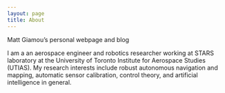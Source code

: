 ```yaml
---
layout: page
title: About
---
```


<p class="message">
  Matt Giamou’s personal webpage and blog
</p>

I am a an aerospace engineer and robotics researcher working at STARS laboratory at the 
University of Toronto Institute for Aerospace Studies (UTIAS). My research interests 
include robust autonomous navigation and mapping, automatic sensor calibration, control 
theory, and artificial intelligence in general. 

